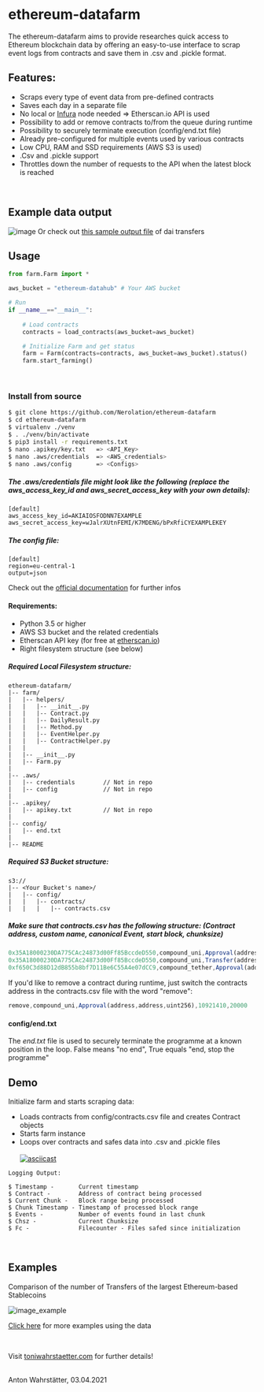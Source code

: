 # ethereum-datafarm

The ethereum-datafarm aims to provide researches quick access to Ethereum blockchain data by offering an easy-to-use interface to scrap event logs from contracts and save them in .csv and .pickle format.

## Features:
* Scraps every type of event data from pre-defined contracts
* Saves each day in a separate file
* No local or [Infura](https://infura.io/?utm_source=Nerolation_Github&utm_medium=ethereum-datafarm) node needed => Etherscan.io API is used
* Possibility to add or remove contracts to/from the queue during runtime
* Possibility to securely terminate execution (config/end.txt file)
* Already pre-configured for multiple events used by various contracts
* Low CPU, RAM and SSD requirements (AWS S3 is used)
* .Csv and .pickle support
* Throttles down the number of requests to the API when the latest block is reached
<br />

## Example data output
![image](https://user-images.githubusercontent.com/51536394/113472965-cd7c9100-9466-11eb-928b-b372b57fe749.png)
Or check out [this sample output file](sample_output/csv/13_11_2019.csv) of dai transfers
<br />

## Usage

```python
from farm.Farm import *

aws_bucket = "ethereum-datahub" # Your AWS bucket

# Run
if __name__=="__main__":
    
    # Load contracts
    contracts = load_contracts(aws_bucket=aws_bucket)

    # Initialize Farm and get status
    farm = Farm(contracts=contracts, aws_bucket=aws_bucket).status()
    farm.start_farming()
```

<br />

### Install from source
```bash
$ git clone https://github.com/Nerolation/ethereum-datafarm
$ cd ethereum-datafarm
$ virtualenv ./venv
$ . ./venv/bin/activate
$ pip3 install -r requirements.txt
$ nano .apikey/key.txt   => <API_Key>
$ nano .aws/credentials  => <AWS_credentials>
$ nano .aws/config       => <Configs>
```


##### The .aws/credentials file might look like the following (replace the *aws_access_key_id* and *aws_secret_access_key* with your own details): <br />
```
[default]
aws_access_key_id=AKIAIOSFODNN7EXAMPLE
aws_secret_access_key=wJalrXUtnFEMI/K7MDENG/bPxRfiCYEXAMPLEKEY
```
##### The config file:
```
[default]
region=eu-central-1
output=json
```
Check out the [official documentation](https://docs.aws.amazon.com/cli/latest/userguide/cli-configure-files.html) for further infos

#### Requirements:

* Python 3.5 or higher
* AWS S3 bucket and the related credentials
* Etherscan API key (for free at [etherscan.io](https://etherscan.io))
* Right filesystem structure (see below)

##### Required Local Filesystem structure:
```data
ethereum-datafarm/
|-- farm/
|   |-- helpers/
|   |   |-- __init__.py
|   |   |-- Contract.py
|   |   |-- DailyResult.py
|   |   |-- Method.py
|   |   |-- EventHelper.py
|   |   |-- ContractHelper.py
|   |   
|   |-- __init__.py
|   |-- Farm.py
|
|-- .aws/                 
|   |-- credentials        // Not in repo
|   |-- config             // Not in repo
|   
|-- .apikey/             
|   |-- apikey.txt         // Not in repo
|
|-- config/
|   |-- end.txt
|
|-- README
```
##### Required S3 Bucket structure:
```console
s3://
|-- <Your Bucket's name>/
|   |-- config/
|   |   |-- contracts/
|   |   |   |-- contracts.csv
```
##### Make sure that contracts.csv has the following structure: (Contract address, custom name, canonical Event, start block, chunksize)
```js
0x35A18000230DA775CAc24873d00Ff85BccdeD550,compound_uni,Approval(address,address,uint256),10921410,20000
0x35A18000230DA775CAc24873d00Ff85BccdeD550,compound_uni,Transfer(address,address,uint256),10921410,20000
0xf650C3d88D12dB855b8bf7D11Be6C55A4e07dCC9,compound_tether,Approval(address,address,uint256),9879363,20000
```
If you'd like to remove a contract during runtime, just switch the contracts address in the contracts.csv file with the word "remove":
```js
remove,compound_uni,Approval(address,address,uint256),10921410,20000
```
#### config/end.txt
The *end.txt* file is used to securely terminate the programme at a known position in the loop.
False means "no end", True equals "end, stop the programme"
<br />

## Demo

Initialize farm and starts scraping data:
* Loads contracts from config/contracts.csv file and creates Contract objects
* Starts farm instance
* Loops over contracts and safes data into .csv and .pickle files <br /><br />
[![asciicast](https://asciinema.org/a/404795.svg)](https://asciinema.org/a/404795)
```console
Logging Output:

$ Timestamp -       Current timestamp
$ Contract -        Address of contract being processed
$ Current Chunk -   Block range being processed
$ Chunk Timestamp - Timestamp of processed block range
$ Events -          Number of events found in last chunk
$ Chsz -            Current Chunksize
$ Fc -              Filecounter - Files safed since initialization
```
<br />

## Examples

Comparison of the number of Transfers of the largest Ethereum-based Stablecoins

![image_example](https://ethereum-datahub.s3.eu-central-1.amazonaws.com/graphs/stablecoin_transfers_for-git.png)


[Click here](https://toniwahrstaetter.com/example_usage.html) for more examples using the data




<br />


Visit [toniwahrstaetter.com](https://toniwahrstaetter.com/) for further details!
<br/><br/>

Anton Wahrstätter, 03.04.2021 
